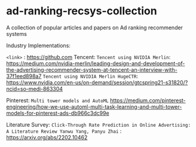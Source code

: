 # ad-ranking-recsys-collection

A collection of popular articles and papers on Ad ranking recommender systems


Industry Implementations:

`<link>` : <https://github.com>
Tencent:
  `Tencent using NVIDIA Merlin`: <https://medium.com/nvidia-merlin/leading-design-and-development-of-the-advertising-recommender-system-at-tencent-an-interview-with-37f1eed898a7>
  `Tencent using NVIDIA Merlin HugeCTR`: <https://www.nvidia.com/en-us/on-demand/session/gtcspring21-s31820/?ncid=so-medi-863304>
  
 Pinterest:
  `Multi tower models and AutoML` <https://medium.com/pinterest-engineering/how-we-use-automl-multi-task-learning-and-multi-tower-models-for-pinterest-ads-db966c3dc99e>

Literature Survey:
`Click-Through Rate Prediction in Online Advertising: A Literature Review Yanwu Yang, Panyu Zhai` : <https://arxiv.org/abs/2202.10462>

